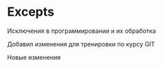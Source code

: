 # Excepts
Исключения в программировании и их обработка

Добавил изменения для тренировки по курсу GIT

Новые изменения
